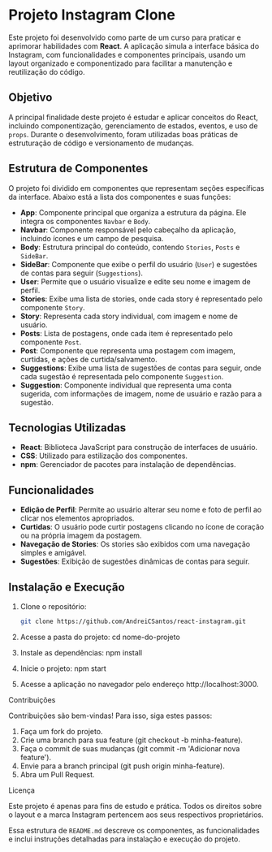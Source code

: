 # Projeto Instagram Clone

Este projeto foi desenvolvido como parte de um curso para praticar e aprimorar habilidades com **React**. A aplicação simula a interface básica do Instagram, com funcionalidades e componentes principais, usando um layout organizado e componentizado para facilitar a manutenção e reutilização do código.

## Objetivo

A principal finalidade deste projeto é estudar e aplicar conceitos do React, incluindo componentização, gerenciamento de estados, eventos, e uso de `props`. Durante o desenvolvimento, foram utilizadas boas práticas de estruturação de código e versionamento de mudanças.

## Estrutura de Componentes

O projeto foi dividido em componentes que representam seções específicas da interface. Abaixo está a lista dos componentes e suas funções:

- **App**: Componente principal que organiza a estrutura da página. Ele integra os componentes `Navbar` e `Body`.
- **Navbar**: Componente responsável pelo cabeçalho da aplicação, incluindo ícones e um campo de pesquisa.
- **Body**: Estrutura principal do conteúdo, contendo `Stories`, `Posts` e `SideBar`.
- **SideBar**: Componente que exibe o perfil do usuário (`User`) e sugestões de contas para seguir (`Suggestions`).
- **User**: Permite que o usuário visualize e edite seu nome e imagem de perfil.
- **Stories**: Exibe uma lista de stories, onde cada story é representado pelo componente `Story`.
- **Story**: Representa cada story individual, com imagem e nome de usuário.
- **Posts**: Lista de postagens, onde cada item é representado pelo componente `Post`.
- **Post**: Componente que representa uma postagem com imagem, curtidas, e ações de curtida/salvamento.
- **Suggestions**: Exibe uma lista de sugestões de contas para seguir, onde cada sugestão é representada pelo componente `Suggestion`.
- **Suggestion**: Componente individual que representa uma conta sugerida, com informações de imagem, nome de usuário e razão para a sugestão.

## Tecnologias Utilizadas

- **React**: Biblioteca JavaScript para construção de interfaces de usuário.
- **CSS**: Utilizado para estilização dos componentes.
- **npm**: Gerenciador de pacotes para instalação de dependências.

## Funcionalidades

- **Edição de Perfil**: Permite ao usuário alterar seu nome e foto de perfil ao clicar nos elementos apropriados.
- **Curtidas**: O usuário pode curtir postagens clicando no ícone de coração ou na própria imagem da postagem.
- **Navegação de Stories**: Os stories são exibidos com uma navegação simples e amigável.
- **Sugestões**: Exibição de sugestões dinâmicas de contas para seguir.

## Instalação e Execução

1. Clone o repositório:

   ```bash
   git clone https://github.com/AndreiCSantos/react-instagram.git

2. Acesse a pasta do projeto:
   cd nome-do-projeto

3. Instale as dependências:
   npm install

4. Inicie o projeto:
   npm start
   
5. Acesse a aplicação no navegador pelo endereço http://localhost:3000.

Contribuições

Contribuições são bem-vindas! Para isso, siga estes passos:

1. Faça um fork do projeto.
2. Crie uma branch para sua feature (git checkout -b minha-feature).
3. Faça o commit de suas mudanças (git commit -m 'Adicionar nova feature').
4. Envie para a branch principal (git push origin minha-feature).
5. Abra um Pull Request.

Licença

Este projeto é apenas para fins de estudo e prática. Todos os direitos sobre o layout e a marca Instagram pertencem aos seus respectivos proprietários.


Essa estrutura de `README.md` descreve os componentes, as funcionalidades e inclui instruções detalhadas para instalação e execução do projeto.



